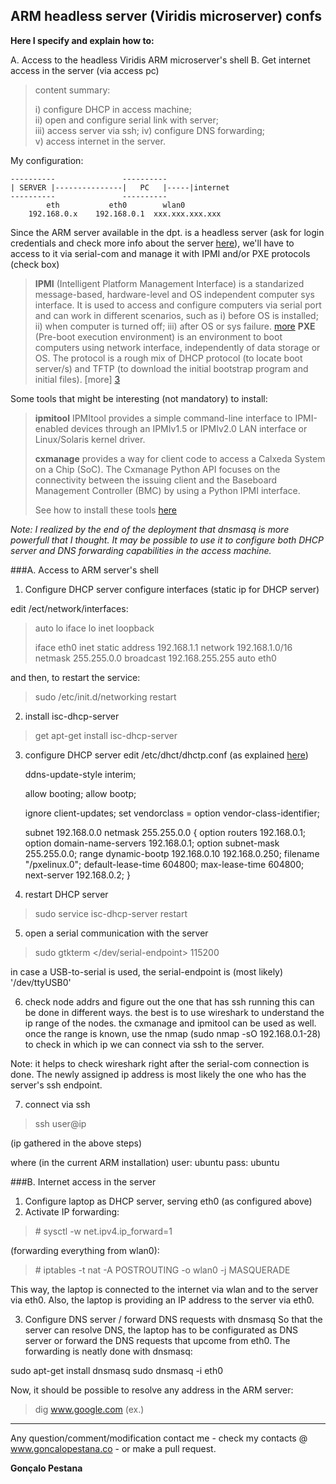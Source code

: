 ARM headless server (Viridis microserver) confs
---



**Here I specify and explain how to:**

A. Access to the headless Viridis ARM microserver's shell
B. Get internet access in the server (via access pc)


> content summary: 
>
>    i) configure DHCP in access machine;  
>    ii) open and configure serial link with server;  
>    iii) access server via ssh; 
>    iv) configure DNS forwarding;  
>    v) access internet in the server.


My configuration:

    ----------               ----------
    | SERVER |---------------|   PC   |-----|internet
    ----------               ----------
            eth           eth0        wlan0
        192.168.0.x    192.168.0.1  xxx.xxx.xxx.xxx


Since the ARM server available in the dpt. is a headless server (ask for login credentials and check more info about the server [here][1]), we'll have to access to it via serial-com and manage it with IPMI and/or PXE protocols (check box)


> **IPMI** (Intelligent Platform Management Interface) is a standarized message-based, hardware-level and OS independent computer
> sys interface. It is used to access and configure computers via serial
> port and can work in different scenarios, such as i) before OS is
> installed; ii) when computer is turned off; iii) after OS or sys
> failure. [more][2]
> **PXE** (Pre-boot execution environment) is an environment to boot computers using network interface, independently of data storage or
> OS. The protocol is a rough mix of DHCP protocol (to locate boot
> server/s) and TFTP (to download the initial bootstrap program and
> initial files). [more] [3]

Some tools that might be interesting (not mandatory) to install:

> **ipmitool** IPMItool provides a simple command-line interface to
> IPMI-enabled devices through an IPMIv1.5 or IPMIv2.0 LAN interface or
> Linux/Solaris kernel driver.
> 
> **cxmanage** provides a way for client code to access a Calxeda System
> on a Chip (SoC). The Cxmanage Python API focuses on the connectivity
> between the issuing client and the Baseboard Management Controller
> (BMC) by using a Python IPMI interface.
> 
> See how to install these tools [here][4]

*Note: I realized by the end of the deployment that dnsmasq is more powerfull that I thought. It may be possible to use it to configure both DHCP server and DNS forwarding capabilities in the access machine.*

###A. Access to ARM server's shell

1) Configure DHCP server
configure interfaces (static ip for DHCP server) 

edit /ect/network/interfaces:

> auto lo iface lo inet loopback
> 
> iface eth0 inet static
>     address 192.168.1.1
>     network 192.168.1.0/16
>     netmask 255.255.0.0
>     broadcast 192.168.255.255 auto eth0

 and then, to restart the service:
 

> sudo /etc/init.d/networking restart

 


2) install isc-dhcp-server

> get apt-get install isc-dhcp-server

3) configure DHCP server
edit /etc/dhct/dhctp.conf (as explained [here][5])

    ddns-update-style interim;
     
    allow booting;
    allow bootp;
     
    ignore client-updates;
    set vendorclass = option vendor-class-identifier;
     
    subnet 192.168.0.0 netmask 255.255.0.0 {
         option routers             192.168.0.1;
         option domain-name-servers 192.168.0.1;
         option subnet-mask         255.255.0.0;
         range dynamic-bootp        192.168.0.10 192.168.0.250;
         filename                   "/pxelinux.0";
         default-lease-time         604800;
         max-lease-time             604800;
         next-server                192.168.0.2;
    }

 
4) restart DHCP server

> sudo service isc-dhcp-server restart

5) open a serial communication with the server

> sudo gtkterm </dev/serial-endpoint> 115200

in case a USB-to-serial is used, the serial-endpoint is (most likely) '/dev/ttyUSB0'


6) check node addrs and figure out the one that has ssh running
this can be done in different ways. the best is to use wireshark to understand the ip range of the nodes. the cxmanage and ipmitool can be used as well.
once the range is known, use the nmap (sudo nmap -sO 192.168.0.1-28) to check in which ip we can connect via ssh to the server.

Note: it helps to check wireshark right after the serial-com connection is done. The newly assigned ip address is most likely the one who has the server's ssh endpoint.

7) connect via ssh

> ssh user@ip

 (ip gathered in the above steps)

where (in the current ARM installation)
user: ubuntu
pass: ubuntu


###B. Internet access in the server

1) Configure laptop as DHCP server, serving eth0 (as configured above)
2) Activate IP forwarding:

> \# sysctl -w net.ipv4.ip_forward=1

(forwarding everything from wlan0):

> \# iptables -t nat -A POSTROUTING -o wlan0 -j MASQUERADE

This way, the laptop is connected to the internet via wlan and to the server via eth0. Also, the laptop is providing an IP address to the server via eth0.

3) Configure DNS server / forward DNS requests with dnsmasq
 So that the server can resolve DNS, the laptop has to be configurated as DNS server or forward the DNS requests that upcome from eth0. The forwarding is neatly done with dnsmasq:

 sudo apt-get install dnsmasq
 sudo dnsmasq -i eth0

 Now, it should be possible to resolve any address in the ARM server:
 

> dig www.google.com (ex.)

[1]: http://wiki.bostonlabs.co.uk/w/index.php/Viridis:Landing_Page
[2]: http://en.wikipedia.org/wiki/Ipmi
[3]: http://en.wikipedia.org/wiki/Preboot_Execution_Environment
[4]: http://wiki.bostonlabs.co.uk/w/index.php/Calxeda:Setup_ipmitool_%26_cxmanage
[5]: http://wiki.bostonlabs.co.uk/w/index.php/External:Setup_a_DHCP_server_for_the_nodes
 
---

Any question/comment/modification contact me - check my contacts @ www.goncalopestana.co - or make a pull request.

**Gonçalo Pestana** 
